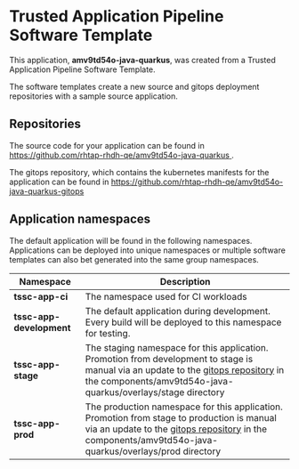 # Trusted Application Pipeline Software Template

This application, **amv9td54o-java-quarkus**, was created from a Trusted Application Pipeline Software Template.

The software templates create a new source and gitops deployment repositories with a sample source application. 

## Repositories

The source code for your application can be found in [https://github.com/rhtap-rhdh-qe/amv9td54o-java-quarkus ](https://github.com/rhtap-rhdh-qe/amv9td54o-java-quarkus ).
 
The gitops repository, which contains the kubernetes manifests for the application can be found in 
[https://github.com/rhtap-rhdh-qe/amv9td54o-java-quarkus-gitops ](https://github.com/rhtap-rhdh-qe/amv9td54o-java-quarkus-gitops ) 

## Application namespaces 

The default application will be found in the following namespaces. Applications can be deployed into unique namespaces or multiple software templates can also bet generated into the same group namespaces.  

|  Namespace   |  Description   |  
| -------- | -------- |
| **tssc-app-ci** | The namespace used for CI workloads |
| **tssc-app-development** | The default application during development. Every build will be deployed to this namespace for testing. |
| **tssc-app-stage** | The staging namespace for this application. Promotion from development to stage is manual via an update to the [gitops repository](https://github.com/rhtap-rhdh-qe/amv9td54o-java-quarkus-gitops ) in the components/amv9td54o-java-quarkus/overlays/stage directory |
| **tssc-app-prod** | The production namespace for this application. Promotion from stage to production is manual via an update to the [gitops repository](https://github.com/rhtap-rhdh-qe/amv9td54o-java-quarkus-gitops ) in the components/amv9td54o-java-quarkus/overlays/prod directory |